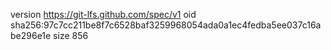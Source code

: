 version https://git-lfs.github.com/spec/v1
oid sha256:97c7cc211be8f7c6528baf3259968054ada0a1ec4fedba5ee037c16abe296e1e
size 856
